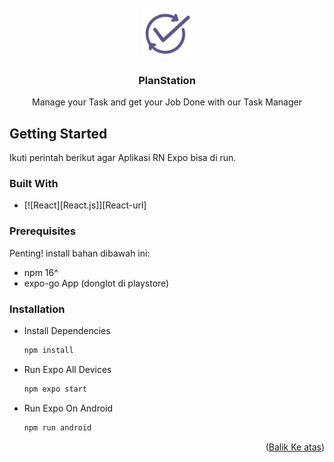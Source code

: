 <br />
<div align="center">
  <a href="https://github.com/github_username/repo_name">
    <img src="./assets/icon.png" alt="Logo" width="80" height="80">
  </a>

<h3 align="center">PlanStation</h3>

  <p align="center">
    Manage your Task and get your Job Done with our Task Manager
    <br />
  </p>
</div>

<!-- GETTING STARTED -->
## Getting Started

Ikuti perintah berikut agar Aplikasi RN Expo bisa di run.

### Built With

* [![React][React.js]][React-url]

### Prerequisites

Penting! install bahan dibawah ini:
* npm 16^
* expo-go App (donglot di playstore)

### Installation

* Install Dependencies
   ```sh
   npm install
   ```
* Run Expo All Devices
   ```sh
   npm expo start
   ```
* Run Expo On Android
   ```sh
   npm run android
   ```

<p align="right">(<a href="#readme-top">Balik Ke atas</a>)</p>
